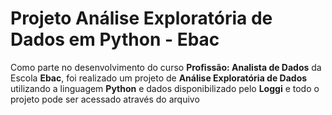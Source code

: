 # Projeto Análise Exploratória de Dados em Python - Ebac

Como parte no desenvolvimento do curso **Profissão: Analista de Dados** da Escola **Ebac**, foi realizado um projeto de **Análise Exploratória de Dados** utilizando a linguagem **Python** e dados disponibilizado pelo **Loggi** e todo o projeto pode ser acessado através do arquivo 
